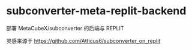 # subconverter-meta-replit-backend

部署 MetaCubeX/subconverter 的后端与 REPLIT


灵感来源于 https://github.com/Atticus6/subconverter_on_replit
